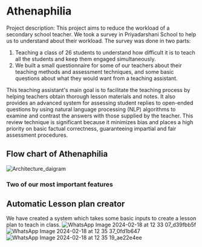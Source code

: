 # Athenaphilia
Project description: This project aims to reduce the workload of a secondary school teacher. We took a survey in Priyadarshani School to help us to understand about their workload.
The survey was done in two parts:
1. Teaching a class of 26 students to understand how difficult it is to teach all the students and keep them engaged simultaneously.
2. We built a small questionnaire for some of our teachers about their teaching methods and assessment techniques, and some basic questions about what they would want from a teaching assistant.

This teaching assistant's main goal is to facilitate the teaching process by helping teachers obtain thorough lesson materials and notes. It also provides an advanced system for assessing student replies to open-ended questions by using natural language processing (NLP) algorithms to examine and contrast the answers with those supplied by the teacher. This review technique is significant because it minimizes bias and places a high priority on basic factual correctness, guaranteeing impartial and fair assessment procedures. 

## Flow chart of Athenaphilia
![Architecture_daigram](https://github.com/prakash279/Athenaphilia/assets/89769921/60917b4f-ea8d-441a-b869-580140d2a28e)

### Two of our most important features
## Automatic Lesson plan creator
We have created a system which takes some basic inputs to create a lesson plan to teach in class.
![WhatsApp Image 2024-02-18 at 12 33 07_d39fbb5f](https://github.com/prakash279/Athenaphilia/assets/89769921/b5f1881b-8ad7-428e-a328-7c3bdfd86daf)
![WhatsApp Image 2024-02-18 at 12 35 37_0fd1b647](https://github.com/prakash279/Athenaphilia/assets/89769921/ccc51525-1cb6-4b37-a054-38374e65c080)
![WhatsApp Image 2024-02-18 at 12 35 19_ae22e4ee](https://github.com/prakash279/Athenaphilia/assets/89769921/c5b2e1a7-68d3-44f3-a8c5-365478446ac4)
